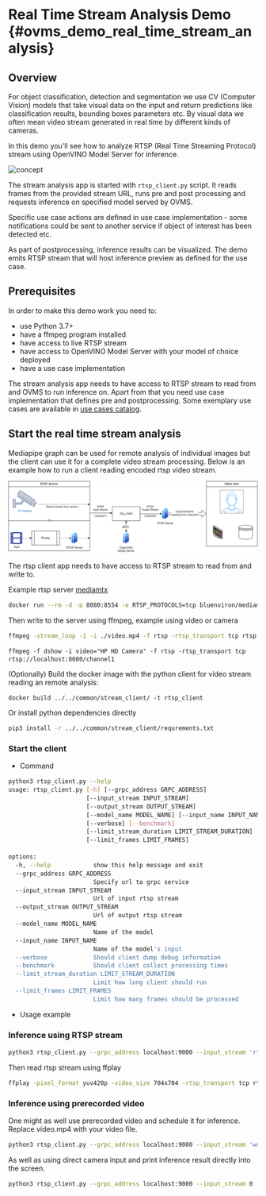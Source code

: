 # Real Time Stream Analysis Demo {#ovms_demo_real_time_stream_analysis}
## Overview

For object classification, detection and segmentation we use CV (Computer Vision) models that take visual data on the input and return predictions like classification results, bounding boxes parameters etc. By visual data we often mean video stream generated in real time by different kinds of cameras. 

In this demo you'll see how to analyze RTSP (Real Time Streaming Protocol) stream using OpenVINO Model Server for inference.

![concept](assets/concept.jpg)

The stream analysis app is started with `rtsp_client.py` script. It reads frames from the provided stream URL, runs pre and post processing and requests inference on specified model served by OVMS.

Specific use case actions are defined in use case implementation - some notifications could be sent to another service if object of interest has been detected etc.

As part of postprocessing, inference results can be visualized. The demo emits RTSP stream that will host inference preview as defined for the use case. 


## Prerequisites

In order to make this demo work you need to:
- use Python 3.7+
- have a ffmpeg program installed
- have access to live RTSP stream
- have access to OpenVINO Model Server with your model of choice deployed
- have a use case implementation

The stream analysis app needs to have access to RTSP stream to read from and OVMS to run inference on. Apart from that you need use case implementation that defines pre and postprocessing. Some exemplary use cases are available in [use cases catalog](https://github.com/openvinotoolkit/model_server/blob/main/demos/mediapipe).

## Start the real time stream analysis

Mediapipe graph can be used for remote analysis of individual images but the client can use it for a complete video stream processing.
Below is an example how to run a client reading encoded rtsp video stream.

![rtsp](rtsp.png)

The rtsp client app needs to have access to RTSP stream to read from and write to.

Example rtsp server [mediamtx](https://github.com/bluenviron/mediamtx)

```bash
docker run --rm -d -p 8080:8554 -e RTSP_PROTOCOLS=tcp bluenviron/mediamtx:latest
```

Then write to the server using ffmpeg, example using video or camera

```bash
ffmpeg -stream_loop -1 -i ./video.mp4 -f rtsp -rtsp_transport tcp rtsp://localhost:8080/channel1
```

```
ffmpeg -f dshow -i video="HP HD Camera" -f rtsp -rtsp_transport tcp rtsp://localhost:8080/channel1
```

(Optionally) Build the docker image with the python client for video stream reading an remote analysis:
```
docker build ../../common/stream_client/ -t rtsp_client
```

Or install python dependencies directly
```bash
pip3 install -r ../../common/stream_client/requrements.txt
```

### Start the client

- Command

```bash
python3 rtsp_client.py --help
usage: rtsp_client.py [-h] [--grpc_address GRPC_ADDRESS]
                      [--input_stream INPUT_STREAM]
                      [--output_stream OUTPUT_STREAM]
                      [--model_name MODEL_NAME] [--input_name INPUT_NAME]
                      [--verbose] [--benchmark]
                      [--limit_stream_duration LIMIT_STREAM_DURATION]
                      [--limit_frames LIMIT_FRAMES]

options:
  -h, --help            show this help message and exit
  --grpc_address GRPC_ADDRESS
                        Specify url to grpc service
  --input_stream INPUT_STREAM
                        Url of input rtsp stream
  --output_stream OUTPUT_STREAM
                        Url of output rtsp stream
  --model_name MODEL_NAME
                        Name of the model
  --input_name INPUT_NAME
                        Name of the model's input
  --verbose             Should client dump debug information
  --benchmark           Should client collect processing times
  --limit_stream_duration LIMIT_STREAM_DURATION
                        Limit how long client should run
  --limit_frames LIMIT_FRAMES
                        Limit how many frames should be processed
```

- Usage example

### Inference using RTSP stream

```bash
python3 rtsp_client.py --grpc_address localhost:9000 --input_stream 'rtsp://localhost:8080/channel1' --output_stream 'rtsp://localhost:8080/channel2'
```

Then read rtsp stream using ffplay

```bash
ffplay -pixel_format yuv420p -video_size 704x704 -rtsp_transport tcp rtsp://localhost:8080/channel2
```

### Inference using prerecorded video

One might as well use prerecorded video and schedule it for inference.
Replace video.mp4 with your video file.

```bash
python3 rtsp_client.py --grpc_address localhost:9000 --input_stream 'workspace/video.mp4' --output_stream 'workspace/output.mp4'
```
As well as using direct camera input and print inference result directly into the screen.

```bash
python3 rtsp_client.py --grpc_address localhost:9000 --input_stream 0 --output_stream screen
```
